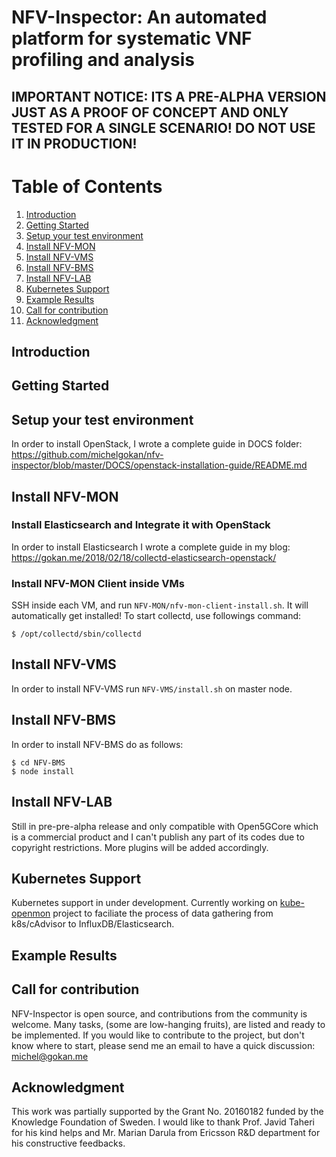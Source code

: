 # NFV-Inspector: An automated platform for systematic VNF profiling and analysis
## IMPORTANT NOTICE: ITS A PRE-ALPHA VERSION JUST AS A PROOF OF CONCEPT AND ONLY TESTED FOR A SINGLE SCENARIO! DO NOT USE IT IN PRODUCTION!

# Table of Contents
1. [Introduction](#intoduction)
2. [Getting Started](#getting-started)
3. [Setup your test environment](#setup-your-test-environment)
4. [Install NFV-MON](#install-nfv-mon)
5. [Install NFV-VMS](#install-nfv-vms)
6. [Install NFV-BMS](#install-nfv-bms)
7. [Install NFV-LAB](#install-nfv-lab)
8. [Kubernetes Support](#kubernetes)
8. [Example Results](#example-results)
9. [Call for contribution](#call-for-contribution)
10. [Acknowledgment](#acknowledgment)


## Introduction
## Getting Started
## Setup your test environment
In order to install OpenStack, I wrote a complete guide in DOCS folder: https://github.com/michelgokan/nfv-inspector/blob/master/DOCS/openstack-installation-guide/README.md
## Install NFV-MON
### Install Elasticsearch and Integrate it with OpenStack
In order to install Elasticsearch I wrote a complete guide in my blog: https://gokan.me/2018/02/18/collectd-elasticsearch-openstack/
### Install NFV-MON Client inside VMs
SSH inside each VM, and run `NFV-MON/nfv-mon-client-install.sh`. It will automatically get installed! To start collectd, use followings command:

  ````
  $ /opt/collectd/sbin/collectd
  ````

## Install NFV-VMS
In order to install NFV-VMS run `NFV-VMS/install.sh` on master node.

## Install NFV-BMS
In order to install NFV-BMS do as follows:

  ````
  $ cd NFV-BMS
  $ node install
  ````

## Install NFV-LAB
Still in pre-pre-alpha release and only compatible with Open5GCore which is a commercial product and I can't publish any part of its codes due to copyright restrictions. More plugins will be added accordingly.

## Kubernetes Support
Kubernetes support in under development. Currently working on [kube-openmon](https://github.com/michelgokan/kube-openmon) project to faciliate the process of data gathering from k8s/cAdvisor to InfluxDB/Elasticsearch.

## Example Results
## Call for contribution
NFV-Inspector is open source, and contributions from the community is welcome. Many tasks, (some are low-hanging fruits), are listed and ready to be implemented. If you would like to contribute to the project, but don't know where to start, please send me an email to have a quick discussion: michel@gokan.me
## Acknowledgment
This work was partially supported by the Grant No. 20160182 funded by the Knowledge Foundation of Sweden. I would like to thank Prof. Javid Taheri for his kind helps and Mr. Marian Darula from Ericsson R&D department for his constructive feedbacks.
